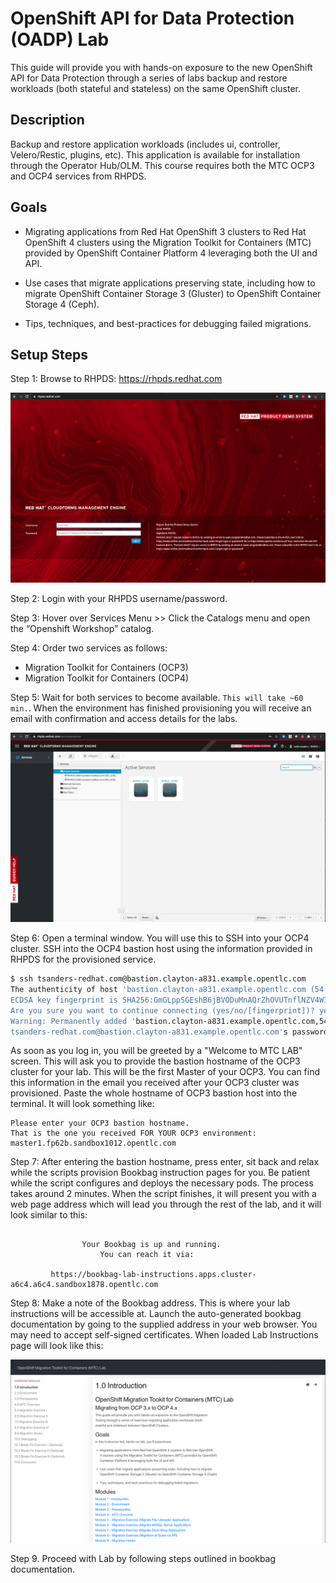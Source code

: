 # OpenShift API for Data Protection (OADP) Lab

This guide will provide you with hands-on exposure to the new OpenShift API for Data Protection through a series of labs backup and restore workloads (both stateful and stateless) on the same OpenShift cluster.

## Description

Backup and restore application workloads  (includes ui, controller, Velero/Restic, plugins, etc). This application is available for installation through the Operator Hub/OLM. This course requires both the MTC OCP3 and OCP4 services from RHPDS.

## Goals

* Migrating applications from Red Hat OpenShift 3 clusters to Red Hat OpenShift
4 clusters using the Migration Toolkit for Containers (MTC) provided by OpenShift
Container Platform 4 leveraging both the UI and API.

* Use cases that migrate applications preserving state, including how to migrate
OpenShift Container Storage 3 (Gluster) to OpenShift Container Storage 4 (Ceph).

* Tips, techniques, and best-practices for debugging failed migrations.

## Setup Steps

Step 1: Browse to RHPDS: https://rhpds.redhat.com

![RHPDS](screenshots/rhpds.png)

Step 2: Login with your RHPDS username/password.

Step 3: Hover over Services Menu >> Click the Catalogs menu and open the “Openshift Workshop” catalog.

Step 4: Order two services as follows:

* Migration Toolkit for Containers (OCP3)
* Migration Toolkit for Containers (OCP4)

Step 5: Wait for both services to become available.  ```This will take ~60 min.```. When the environment has finished provisioning you will receive an email with confirmation and access details for the labs.

![RHPDS-MyServices](screenshots/rhpds-myservices.png)

Step 6: Open a terminal window. You will use this to SSH into your OCP4 cluster. SSH into the OCP4 bastion host using the information provided in RHPDS for the provisioned service.

```bash
$ ssh tsanders-redhat.com@bastion.clayton-a831.example.opentlc.com
The authenticity of host 'bastion.clayton-a831.example.opentlc.com (54.196.40.213)' can't be established.
ECDSA key fingerprint is SHA256:GmGLppSGEshB6jBVODuMnAQrZhOVUTnflNZV4WIfn+E.
Are you sure you want to continue connecting (yes/no/[fingerprint])? yes
Warning: Permanently added 'bastion.clayton-a831.example.opentlc.com,54.196.40.213' (ECDSA) to the list of known hosts.
tsanders-redhat.com@bastion.clayton-a831.example.opentlc.com's password:
```

As soon as you log in, you will be greeted by a "Welcome to MTC LAB" screen. This will ask you to provide the bastion hostname of the OCP3 cluster for your lab. This will be the first Master of your OCP3. You can find this information in the email you received after your OCP3 cluster was provisioned. Paste the whole hostname of OCP3 bastion host into the terminal.
It will look something like:

```
Please enter your OCP3 bastion hostname.
That is the one you received FOR YOUR OCP3 environment: master1.fp62b.sandbox1012.opentlc.com
```

Step 7: After entering the bastion hostname, press enter, sit back and relax while the scripts provision Bookbag instruction pages for you. Be patient while the script configures and deploys the necessary pods. The process takes around 2 minutes.
When the script finishes, it will present you with a web page address which will lead you through the rest of the lab, and it will look similar to this:

```

                Your Bookbag is up and running.
                    You can reach it via:

         https://bookbag-lab-instructions.apps.cluster-a6c4.a6c4.sandbox1878.opentlc.com

```


Step 8: Make a note of the Bookbag address. This is where your lab instructions will be accessible at. Launch the auto-generated bookbag documentation by going to the supplied address in your web browser. You may need to accept self-signed certificates. When loaded Lab Instructions page will look like this:

![Bookbag-Docs](screenshots/bookbag-docs.png)

Step 9. Proceed with Lab by following steps outlined in bookbag documentation.

